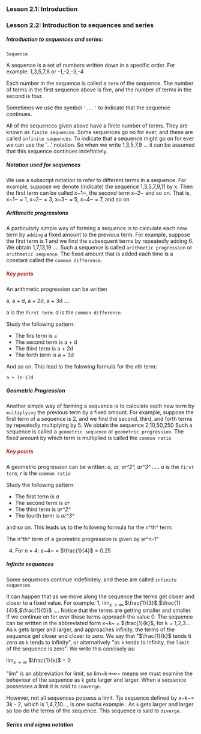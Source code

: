 ### Lesson 2.1: Introduction

### Lesson 2.2: Introduction to sequences and series

<h5>Introduction to sequences and series:</h5>

`Sequence`

A sequence is a set of numbers written down in a specific order.
For example:
1,3,5,7,8 or -1,-2,-3,-4

Each number in the sequence is called a `term` of the sequence.
The number of terms in the first sequence above is five, and the number of terms in the second is four.

Sometimes we use the symbol `'...'` to indicate that the sequence continues.

All of the sequences given above have a finite number of terms. They are known as `finite sequences`. Some sequences go no for ever, and these are called `infinite sequences`. To indicate that a sequence might go on for ever we can use the '...' notation. So when we write
1,3,5,7,9 ...
it can be assumed that this sequence continues indefinitely.

<h5>Notation used for sequences</h5>

We use a subscript notation to refer to different terms in a sequence. For example, suppose we denote (indicate) the sequence 1,3,5,7,9,11 by x. Then the first term can be called x~1~, the second term x~2~ and so on.
That is,
x~1~ = 1, x~2~ = 3, x~3~ = 5, x~4~ = 7, and so on

<h5>Arithmetic progressions</h5>

A particularly simple way of forming a sequence is to calculate each new term by `adding` a fixed amount to the previous term. For example, suppose the first term is 1 and we find the subsequent terms by repeatedly adding 6. We obtain
1,7,13,19 ....
Such a sequence is called `arithmetic progression` or `arithmetic sequence`.
The fixed amount that is added each time is a constant called the `common difference`.

<h5 style="color:FireBrick;">Key points</h5>

An arithmetic progression can be written

a, a + d, a + 2d, a + 3d ....

a is the `first term`. d is the `common difference`.

Study the following pattern:

- The firs term is `a`
- The second term is a + d
- The third term is a + 2d
- The forth term is a + 3d

And so on. This lead to the folowing formula for the `n`th term:

`a + (n-1)d`

<h5>Geometric Progression</h5>

Another simple way of forming a sequence is to calculate each new term by `multiplying` the previous term by a fixed amount. For example, suppose the first term of a sequence is 2, and we find the second, third, and forth terms by repeatedly multiplying by 5. We obtain the sequence
2,10,50,250
Such a sequence is called a `geometric sequence` or `geometric progression`.
The fixed amount by which term is multiplied is called the `common ratio`

<h5 style="color:FireBrick;">Key points</h5>

A geometric progression can be written:
_a, ar, ar^2^, ar^3^_ .....
_a_ is the `first term`, _r_ is the `common ratio`

Study the following pattern:

- The first term is _a_
- The second term is _ar_
- The third term is _ar^2^_
- The fourth term is _ar^3^_

and so on. This leads us to the following formula for the n^th^ term:

The n^th^ term of a geometric progression is given by ar^n-1^

4. For n = 4: a~4~ = $\frac{1}{4}$ = 0.25

<h5>Infinite sequences</h5>

Some sequences continue indefinitely, and these are called `infinite sequences`

It can happen that as we move along the sequence the terms get closer and closer to a fixed value.
For example:
1, $\displaystyle{\lim_{x \to \infty}}$,$\frac{1}{3}$,$\frac{1}{4}$,$\frac{1}{5}$ ....
Notice that the terms are getting smaller and smaller. If we continue on for ever these terms approach the value 0.
The sequence can be written in the abbreviated form
x~k~ = $\frac{1}{k}$, for k = 1,2,3...
As `k` gets larger and larger, and approaches infinity, the terms of the sequence get closer and closer to zero.
We say that "$\frac{1}{k}$ tends ti zero as `k` tends to infinity", or alternatively "as `k` tends to infinity, the `limit` of the sequence is zero".
We write this concisely as:

$\displaystyle{\lim_{x \to \infty}}$ $\frac{1}{k}$ = 0

"lim" is an abbreviation for limit, so lim~k->∞~ means we must examine the behaviour of the sequence as `k` gets larger and larger. When a sequence possesses a limit it is said to `converge`.

However, not all sequences possess a limit.
Tje sequence defined by x~k~= 3k - 2, which is 1,4,7,10..., is one sucha example .
As `k` gets larger and larger so too do the terms of the sequence. This sequence is said to `diverge`.

<h5>Series and sigma notation</h5>
